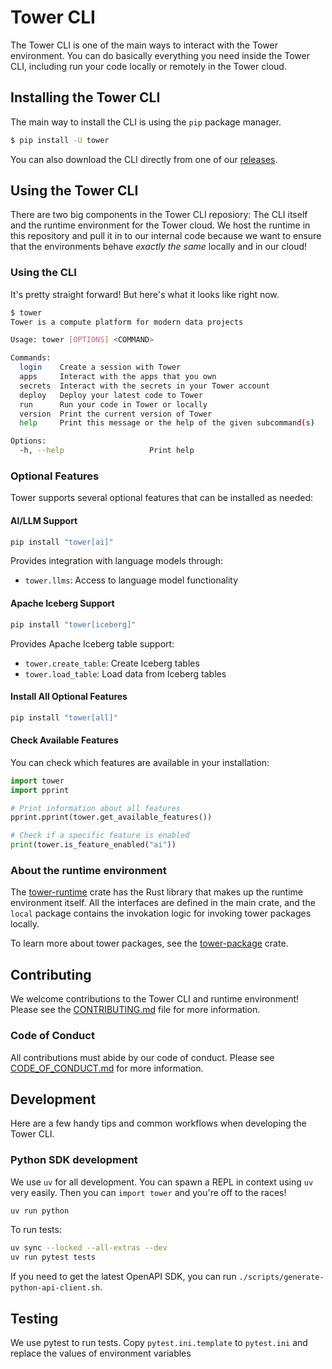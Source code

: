 # Tower CLI

The Tower CLI is one of the main ways to interact with the Tower environment.
You can do basically everything you need inside the Tower CLI, including run
your code locally or remotely in the Tower cloud.

## Installing the Tower CLI

The main way to install the CLI is using the `pip` package manager.

```bash
$ pip install -U tower
```

You can also download the CLI directly from one of our [releases](https://github.com/tower/tower-cli/releases/latest).

## Using the Tower CLI

There are two big components in the Tower CLI reposiory: The CLI itself and the
runtime environment for the Tower cloud. We host the runtime in this repository
and pull it in to our internal code because we want to ensure that the
environments behave _exactly the same_ locally and in our cloud!

### Using the CLI

It's pretty straight forward! But here's what it looks like right now.

```bash
$ tower
Tower is a compute platform for modern data projects

Usage: tower [OPTIONS] <COMMAND>

Commands:
  login    Create a session with Tower
  apps     Interact with the apps that you own
  secrets  Interact with the secrets in your Tower account
  deploy   Deploy your latest code to Tower
  run      Run your code in Tower or locally
  version  Print the current version of Tower
  help     Print this message or the help of the given subcommand(s)

Options:
  -h, --help                   Print help
```

### Optional Features

Tower supports several optional features that can be installed as needed:

#### AI/LLM Support

```bash
pip install "tower[ai]"
```

Provides integration with language models through:

- `tower.llms`: Access to language model functionality

#### Apache Iceberg Support

```bash
pip install "tower[iceberg]"
```

Provides Apache Iceberg table support:

- `tower.create_table`: Create Iceberg tables
- `tower.load_table`: Load data from Iceberg tables

#### Install All Optional Features

```bash
pip install "tower[all]"
```

#### Check Available Features

You can check which features are available in your installation:

```python
import tower
import pprint

# Print information about all features
pprint.pprint(tower.get_available_features())

# Check if a specific feature is enabled
print(tower.is_feature_enabled("ai"))
```

### About the runtime environment

The [tower-runtime](crates/tower-runtime) crate has the Rust library that makes
up the runtime environment itself. All the interfaces are defined in the main
crate, and the `local` package contains the invokation logic for invoking tower
packages locally.

To learn more about tower packages, see the
[tower-package](crates/tower-package) crate.

## Contributing

We welcome contributions to the Tower CLI and runtime environment! Please see
the [CONTRIBUTING.md](CONTRIBUTING.md) file for more information.

### Code of Conduct

All contributions must abide by our code of conduct. Please see
[CODE_OF_CONDUCT.md](CODE_OF_CONDUCT.md) for more information.

## Development

Here are a few handy tips and common workflows when developing the Tower CLI.

### Python SDK development

We use `uv` for all development. You can spawn a REPL in context using `uv` very
easily. Then you can `import tower` and you're off to the races!

```bash
uv run python
```

To run tests:

```bash
uv sync --locked --all-extras --dev
uv run pytest tests
```

If you need to get the latest OpenAPI SDK, you can run
`./scripts/generate-python-api-client.sh`.

## Testing
We use pytest to run tests. Copy `pytest.ini.template` to `pytest.ini` and 
replace the values of environment variables 